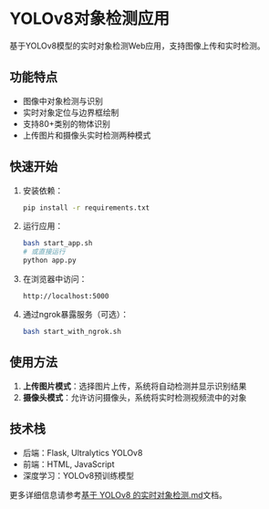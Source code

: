 # YOLOv8对象检测应用

基于YOLOv8模型的实时对象检测Web应用，支持图像上传和实时检测。

## 功能特点

- 图像中对象检测与识别
- 实时对象定位与边界框绘制
- 支持80+类别的物体识别
- 上传图片和摄像头实时检测两种模式

## 快速开始

1. 安装依赖：
   ```bash
   pip install -r requirements.txt
   ```

2. 运行应用：
   ```bash
   bash start_app.sh
   # 或直接运行
   python app.py
   ```

3. 在浏览器中访问：
   ```
   http://localhost:5000
   ```

4. 通过ngrok暴露服务（可选）：
   ```bash
   bash start_with_ngrok.sh
   ```

## 使用方法

1. **上传图片模式**：选择图片上传，系统将自动检测并显示识别结果
2. **摄像头模式**：允许访问摄像头，系统将实时检测视频流中的对象

## 技术栈

- 后端：Flask, Ultralytics YOLOv8
- 前端：HTML, JavaScript
- 深度学习：YOLOv8预训练模型

更多详细信息请参考[基于 YOLOv8 的实时对象检测.md](基于%20YOLOv8%20的实时对象检测.md)文档。
